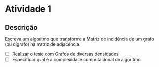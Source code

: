 # Atividade 1

## Descrição

Escreva um algoritmo que transforme a Matriz de incidência de um grafo (ou dígrafo) na matriz de adjacência.

- [ ] Realizar o teste com Grafos de diversas densidades;
- [ ] Especificar qual é a complexidade computacional do algoritmo.